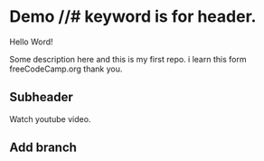 # Demo //# keyword is for header.

Hello Word!

Some description here and this is my first repo. i learn this form freeCodeCamp.org
thank you.

## Subheader

Watch youtube video.

## Add branch


